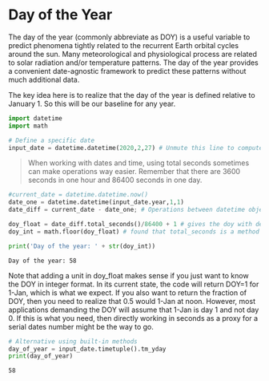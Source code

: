# Day of the Year

The day of the year (commonly abbreviate as DOY) is a useful variable to predict phenomena tightly related to the recurrent Earth orbital cycles around the sun. Many meteorological and physiological process are related to solar radiation and/or temperature patterns. The day of the year provides a convenient date-agnostic framework to predict these patterns without much additional data.

The key idea here is to realize that the day of the year is defined relative to January 1. So this will be our baseline for any year.



```python
import datetime
import math

```


```python
# Define a specific date
input_date = datetime.datetime(2020,2,27) # Unmute this line to compute DOY for any date

```

>When working with dates and time, using total seconds sometimes can make operations way easier. Remember that there are 3600 seconds in one hour and 86400 seconds in one day.


```python
#current_date = datetime.datetime.now()
date_one = datetime.datetime(input_date.year,1,1)
date_diff = current_date - date_one; # Operations between datetime objects result in datetime objects

doy_float = date_diff.total_seconds()/86400 + 1 # gives the doy with decimal places
doy_int = math.floor(doy_float) # found that total_seconds is a method from the error of dateDiff.total_seconds

print('Day of the year: ' + str(doy_int))

```

    Day of the year: 58


Note that adding a unit in doy_float makes sense if you just want to know the DOY in integer format. In its current state, the code will return DOY=1 for 1-Jan, which is what we expect. If you also want to return the fraction of DOY, then you need to realize that 0.5 would 1-Jan at noon. However, most applications demanding the DOY will assume that 1-Jan is day 1 and not day 0. If this is what you need, then directly working in seconds as a proxy for a serial dates number might be the way to go.



```python
# Alternative using built-in methods
day_of_year = input_date.timetuple().tm_yday
print(day_of_year)

```

    58

